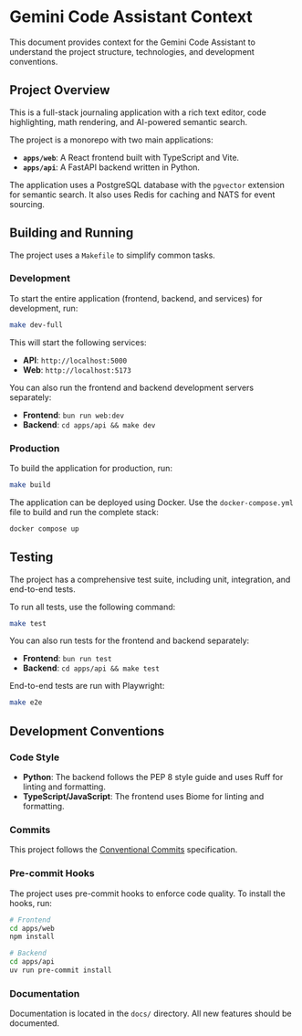 # Gemini Code Assistant Context

This document provides context for the Gemini Code Assistant to understand the project structure, technologies, and development conventions.

## Project Overview

This is a full-stack journaling application with a rich text editor, code highlighting, math rendering, and AI-powered semantic search.

The project is a monorepo with two main applications:

-   **`apps/web`**: A React frontend built with TypeScript and Vite.
-   **`apps/api`**: A FastAPI backend written in Python.

The application uses a PostgreSQL database with the `pgvector` extension for semantic search. It also uses Redis for caching and NATS for event sourcing.

## Building and Running

The project uses a `Makefile` to simplify common tasks.

### Development

To start the entire application (frontend, backend, and services) for development, run:

```bash
make dev-full
```

This will start the following services:

-   **API**: `http://localhost:5000`
-   **Web**: `http://localhost:5173`

You can also run the frontend and backend development servers separately:

-   **Frontend**: `bun run web:dev`
-   **Backend**: `cd apps/api && make dev`

### Production

To build the application for production, run:

```bash
make build
```

The application can be deployed using Docker. Use the `docker-compose.yml` file to build and run the complete stack:

```bash
docker compose up
```

## Testing

The project has a comprehensive test suite, including unit, integration, and end-to-end tests.

To run all tests, use the following command:

```bash
make test
```

You can also run tests for the frontend and backend separately:

-   **Frontend**: `bun run test`
-   **Backend**: `cd apps/api && make test`

End-to-end tests are run with Playwright:

```bash
make e2e
```

## Development Conventions

### Code Style

-   **Python**: The backend follows the PEP 8 style guide and uses Ruff for linting and formatting.
-   **TypeScript/JavaScript**: The frontend uses Biome for linting and formatting.

### Commits

This project follows the [Conventional Commits](https://www.conventionalcommits.org/) specification.

### Pre-commit Hooks

The project uses pre-commit hooks to enforce code quality. To install the hooks, run:

```bash
# Frontend
cd apps/web
npm install

# Backend
cd apps/api
uv run pre-commit install
```

### Documentation

Documentation is located in the `docs/` directory. All new features should be documented.
